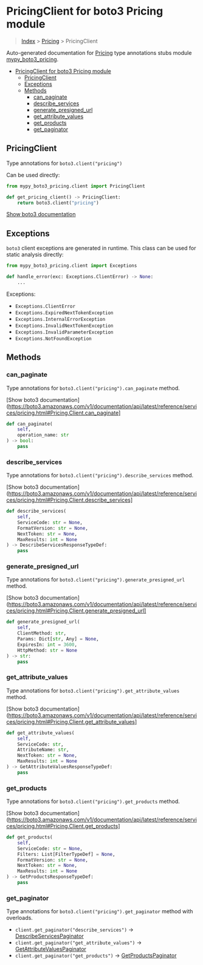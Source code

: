 # PricingClient for boto3 Pricing module

> [Index](../README.md) > [Pricing](./README.md) > PricingClient

Auto-generated documentation for [Pricing](https://boto3.amazonaws.com/v1/documentation/api/latest/reference/services/pricing.html#Pricing)
type annotations stubs module [mypy_boto3_pricing](https://pypi.org/project/mypy-boto3-pricing/).

- [PricingClient for boto3 Pricing module](#pricingclient-for-boto3-pricing-module)
  - [PricingClient](#pricingclient)
  - [Exceptions](#exceptions)
  - [Methods](#methods)
    - [can_paginate](#can_paginate)
    - [describe_services](#describe_services)
    - [generate_presigned_url](#generate_presigned_url)
    - [get_attribute_values](#get_attribute_values)
    - [get_products](#get_products)
    - [get_paginator](#get_paginator)

## PricingClient

Type annotations for `boto3.client("pricing")`

Can be used directly:

```python
from mypy_boto3_pricing.client import PricingClient

def get_pricing_client() -> PricingClient:
    return boto3.client("pricing")
```

[Show boto3 documentation](https://boto3.amazonaws.com/v1/documentation/api/latest/reference/services/pricing.html#Pricing.Client)

## Exceptions


`boto3` client exceptions are generated in runtime. This class can be used for static analysis directly:

```python
from mypy_boto3_pricing.client import Exceptions

def handle_error(exc: Exceptions.ClientError) -> None:
    ...
```


Exceptions:

- `Exceptions.ClientError`
- `Exceptions.ExpiredNextTokenException`
- `Exceptions.InternalErrorException`
- `Exceptions.InvalidNextTokenException`
- `Exceptions.InvalidParameterException`
- `Exceptions.NotFoundException`


## Methods


### can_paginate

Type annotations for `boto3.client("pricing").can_paginate` method.

[Show boto3 documentation](https://boto3.amazonaws.com/v1/documentation/api/latest/reference/services/pricing.html#Pricing.Client.can_paginate]

```python
def can_paginate(
    self,
    operation_name: str
) -> bool:
    pass
```

### describe_services

Type annotations for `boto3.client("pricing").describe_services` method.

[Show boto3 documentation](https://boto3.amazonaws.com/v1/documentation/api/latest/reference/services/pricing.html#Pricing.Client.describe_services]

```python
def describe_services(
    self,
    ServiceCode: str = None,
    FormatVersion: str = None,
    NextToken: str = None,
    MaxResults: int = None
) -> DescribeServicesResponseTypeDef:
    pass
```

### generate_presigned_url

Type annotations for `boto3.client("pricing").generate_presigned_url` method.

[Show boto3 documentation](https://boto3.amazonaws.com/v1/documentation/api/latest/reference/services/pricing.html#Pricing.Client.generate_presigned_url]

```python
def generate_presigned_url(
    self,
    ClientMethod: str,
    Params: Dict[str, Any] = None,
    ExpiresIn: int = 3600,
    HttpMethod: str = None
) -> str:
    pass
```

### get_attribute_values

Type annotations for `boto3.client("pricing").get_attribute_values` method.

[Show boto3 documentation](https://boto3.amazonaws.com/v1/documentation/api/latest/reference/services/pricing.html#Pricing.Client.get_attribute_values]

```python
def get_attribute_values(
    self,
    ServiceCode: str,
    AttributeName: str,
    NextToken: str = None,
    MaxResults: int = None
) -> GetAttributeValuesResponseTypeDef:
    pass
```

### get_products

Type annotations for `boto3.client("pricing").get_products` method.

[Show boto3 documentation](https://boto3.amazonaws.com/v1/documentation/api/latest/reference/services/pricing.html#Pricing.Client.get_products]

```python
def get_products(
    self,
    ServiceCode: str = None,
    Filters: List[FilterTypeDef] = None,
    FormatVersion: str = None,
    NextToken: str = None,
    MaxResults: int = None
) -> GetProductsResponseTypeDef:
    pass
```



### get_paginator

Type annotations for `boto3.client("pricing").get_paginator` method with overloads.

- `client.get_paginator("describe_services")` -> [DescribeServicesPaginator](./paginators.md#describeservicespaginator)
- `client.get_paginator("get_attribute_values")` -> [GetAttributeValuesPaginator](./paginators.md#getattributevaluespaginator)
- `client.get_paginator("get_products")` -> [GetProductsPaginator](./paginators.md#getproductspaginator)


